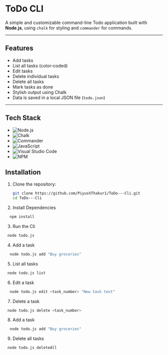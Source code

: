 # ToDo CLI

A simple and customizable command-line Todo application built with **Node.js**, using `chalk` for styling and `commander` for commands.

---

## Features

- Add tasks
- List all tasks (color-coded)
- Edit tasks
- Delete individual tasks
- Delete all tasks
- Mark tasks as done
- Stylish output using Chalk
- Data is saved in a local JSON file (`todo.json`)

---

## Tech Stack

- ![Node.js](https://img.shields.io/badge/Node.js-339933?style=for-the-badge&logo=nodedotjs&logoColor=white)
- ![Chalk](https://img.shields.io/badge/Chalk-4A148C?style=for-the-badge&logo=javascript&logoColor=white)
- ![Commander](https://img.shields.io/badge/Commander.js-FF5722?style=for-the-badge&logo=javascript&logoColor=white)
- ![JavaScript](https://img.shields.io/badge/JavaScript-F7DF1E?style=for-the-badge&logo=javascript&logoColor=black)
- ![Visual Studio Code](https://img.shields.io/badge/VS%20Code-007ACC?style=for-the-badge&logo=visual-studio-code&logoColor=white)
- ![NPM](https://img.shields.io/badge/NPM-CB3837?style=for-the-badge&logo=npm&logoColor=white)

## Installation

1. Clone the repository:

   ```bash
   git clone https://github.com/PiyushThakur1/ToDo---Cli.git
   cd ToDo---Cli

   ```

2. Install Dependencies

```bash
  npm install
```

3. Run the Cli

```bash
 node todo.js
```

4. Add a task

```bash
  node todo.js add "Buy groceries"
```

5. List all tasks

```bash
 node todo.js list
```

6. Edit a task

```bash
  node todo.js edit <task_number> "New task text"
```

7. Delete a task

```bash
 node todo.js delete <task_number>
```

8. Add a task

```bash
  node todo.js add "Buy groceries"
```

9. Delete all tasks

```bash
 node todo.js deleteAll

```
